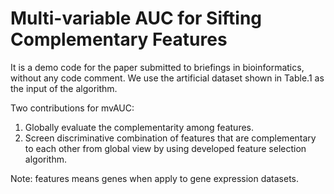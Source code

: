 # Multi-variable AUC for Sifting Complementary Features

It is a demo code for the paper submitted to briefings in bioinformatics, without any code comment. We use the artificial dataset shown in Table.1 as the input of the algorithm.
 
Two contributions for mvAUC:
1. Globally evaluate the complementarity among features.
2. Screen discriminative combination of features that are complementary to each other from global view by using developed feature selection algorithm.

Note: features means genes when apply to gene expression datasets.
